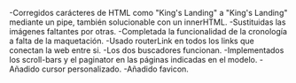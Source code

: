 -Corregidos carácteres de HTML como "King&apos;s Landing" a "King's Landing" mediante un pipe, también solucionable con un innerHTML.
-Sustituidas las imágenes faltantes por otras.
-Completada la funcionalidad de la cronología a falta de la maquetación.
-Usado routerLink en todos los links que conectan la web entre si.
-Los dos buscadores funcionan. 
-Implementados los scroll-bars y el paginator en las páginas indicadas en el modelo.
-Añadido cursor personalizado.
-Añadido favicon.